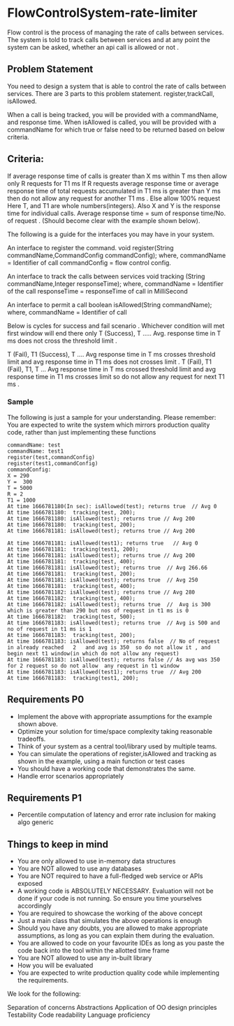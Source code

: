# FlowControlSystem-rate-limiter
Flow control is the process of managing the rate of calls between services. The system is told to track calls between services and at any point the system can be asked, whether an api call is allowed or not .

## Problem Statement
You need to design a system that is able to control the rate of calls between services.
There are 3 parts to this problem statement. register,trackCall, isAllowed.

When a call is being tracked, you will be provided with a commandName, and response time.
When isAllowed is called, you will be provided with a commandName for which true or false need to be returned based on below criteria.

## Criteria:
If average response time of calls is greater than X ms within T ms then allow only R requests for T1 ms
If R requests average response time or average response time of total requests accumulated in T1 ms is greater than Y ms then do not allow any request for another T1 ms .
Else allow 100% request
Here T, and T1 are whole numbers(integers). Also X and Y is the response time for individual calls.
Average response time = sum of response time/No. of request .
(Should become clear with the example shown below).

The following is a guide for the interfaces you may have in your system.

An interface to register the command.
void register(String commandName,CommandConfig commandConfig);
where,
commandName = Identifier of call
commandConfig = flow control config.

An interface to track the calls between services
void tracking (String commandName,Integer responseTime);
where,
commandName = Identifier of the call
responseTime = responseTime of call in MilliSecond

An interface to permit a call
boolean isAllowed(String commandName);
where,
commandName = Identifier of call

Below is cycles for success and fail scenario .
Whichever condition will met first window will end there only
T (Success), T .....
Avg. response time in T ms does not cross the threshold limit .

T (Fail), T1 (Success), T ....
Avg response time in T ms crosses threshold limit and avg response time in T1 ms does not crosses limit .
T (Fail), T1 (Fail), T1, T …
Avg response time in T ms crossed threshold limit and avg response time in T1 ms crosses limit so do not allow any request for next T1 ms .

### Sample
The following is just a sample for your understanding.
Please remember: You are expected to write the system which mirrors production quality code, rather than just implementing these functions
```
commandName: test
commandName: test1
register(test,commandConfig)
register(test1,commandConfig)
commandConfig:
X = 290
Y =  300
T = 5000 
R = 2
T1 = 1000 
At time 1666781180(In sec): isAllowed(test); returns true  // Avg 0
At time 1666781180:  tracking(test, 200);  
At time 1666781180: isAllowed(test); returns true // Avg 200
At time 1666781180:  tracking(test, 200); 
At time 1666781181: isAllowed(test); returns true // Avg 200
 
At time 1666781181: isAllowed(test1); returns true   // Avg 0
At time 1666781181:  tracking(test1, 200); 
At time 1666781181: isAllowed(test); returns true // Avg 200
At time 1666781181:  tracking(test, 400);
At time 1666781181: isAllowed(test); returns true  // Avg 266.66
At time 1666781181:  tracking(test, 200);
At time 1666781181: isAllowed(test); returns true  // Avg 250
At time 1666781181:  tracking(test, 400);
At time 1666781182: isAllowed(test); returns true // Avg 280 
At time 1666781182:  tracking(test, 400); 
At time 1666781182: isAllowed(test); returns true  //  Avg is 300 which is greater than 290 but nos of request in t1 ms is 0
At time 1666781182:  tracking(test, 500); 
At time 1666781183: isAllowed(test); returns true  // Avg is 500 and no of request in t1 ms is 1
At time 1666781183:  tracking(test, 200);
At time 1666781183: isAllowed(test); returns false  // No of request in already reached   2   and avg is 350  so do not allow it , and begin next t1 window(in which do not allow any request) 
At time 1666781183: isAllowed(test); returns false // As avg was 350 for 2 request so do not allow  any request in t1 window 
At time 1666781183: isAllowed(test1); returns true  // Avg 200
At time 1666781183:  tracking(test1, 200);
```

## Requirements P0
- Implement the above with appropriate assumptions for the example shown above.
- Optimize your solution for time/space complexity taking reasonable tradeoffs.
- Think of your system as a central tool/library used by multiple teams.
- You can simulate the operations of register,isAllowed and tracking as shown in the example, using a main function or test cases
- You should have a working code that demonstrates the same.
- Handle error scenarios appropriately

## Requirements P1
- Percentile computation of latency and error rate inclusion for making algo generic

## Things to keep in mind
- You are only allowed to use in-memory data structures
- You are NOT allowed to use any databases
- You are NOT required to have a full-fledged web service or APIs exposed
- A working code is ABSOLUTELY NECESSARY. Evaluation will not be done if your code is not running. So ensure you time yourselves accordingly
- You are required to showcase the working of the above concept
- Just a main class that simulates the above operations is enough
- Should you have any doubts, you are allowed to make appropriate assumptions, as long as you can explain them during the evaluation.
- You are allowed to code on your favourite IDEs as long as you paste the code back into the tool within the allotted time frame
- You are NOT allowed to use any in-built library
- How you will be evaluated
- You are expected to write production quality code while implementing the requirements.

We look for the following:

Separation of concerns
Abstractions
Application of OO design principles
Testability
Code readability
Language proficiency
